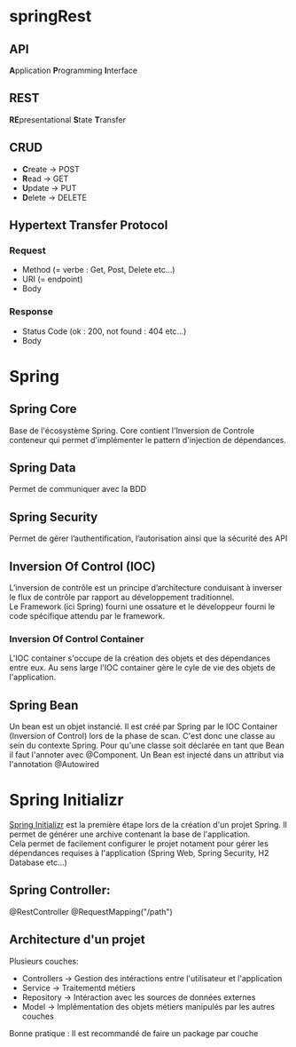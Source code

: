 # springRest

## API  
**A**pplication **P**rogramming **I**nterface  

## REST  
**RE**presentational **S**tate **T**ransfer

## CRUD  
- **C**reate  -> POST
- **R**ead    -> GET
- **U**pdate  -> PUT
- **D**elete  -> DELETE

## Hypertext Transfer Protocol  
### Request  
- Method (= verbe : Get, Post, Delete etc...)  
- URI (= endpoint)  
- Body
### Response  
- Status Code (ok : 200, not found : 404 etc...)
- Body


# Spring  
## Spring Core
Base de l'écosystème Spring. Core contient l'Inversion de Controle conteneur qui permet d'implémenter le pattern d'injection de dépendances.
## Spring Data  
Permet de communiquer avec la BDD
## Spring Security  
Permet de gérer l’authentification, l’autorisation ainsi que la sécurité des API

## Inversion Of Control (IOC)  
L’inversion de contrôle est un principe d’architecture conduisant à inverser le flux de contrôle par rapport au développement traditionnel.  
Le Framework (ici Spring) fourni une ossature et le développeur fourni le code spécifique attendu par le framework.

### Inversion Of Control Container  
L'IOC container s'occupe de la création des objets et des dépendances entre eux. Au sens large l'IOC container gère le cyle de vie des objets de l'application.

## Spring Bean  
Un bean est un objet instancié. Il est créé par Spring par le IOC Container (Inversion of Control) lors de la phase de scan. C'est donc une classe au sein du contexte Spring. Pour qu'une classe soit déclarée en tant que Bean il faut l'annoter avec @Component. Un Bean est injecté dans un attribut via l'annotation @Autowired

# Spring Initializr
[Spring Initializr](https://start.spring.io/) est la première étape lors de la création d'un projet Spring. Il permet de générer une archive contenant la base de l'application.  
Cela permet de facilement configurer le projet notament pour gérer les dépendances requises à l'application (Spring Web, Spring Security, H2 Database etc...)

## Spring Controller:
@RestController
@RequestMapping("/path")  

## Architecture d'un projet
Plusieurs couches:  
- Controllers -> Gestion des intéractions entre l'utilisateur et l'application  
- Service -> Traitementd métiers
- Repository -> Intéraction avec les sources de données externes
- Model -> Implémentation des objets métiers manipulés par les autres couches

Bonne pratique : Il est recommandé de faire un package par couche
